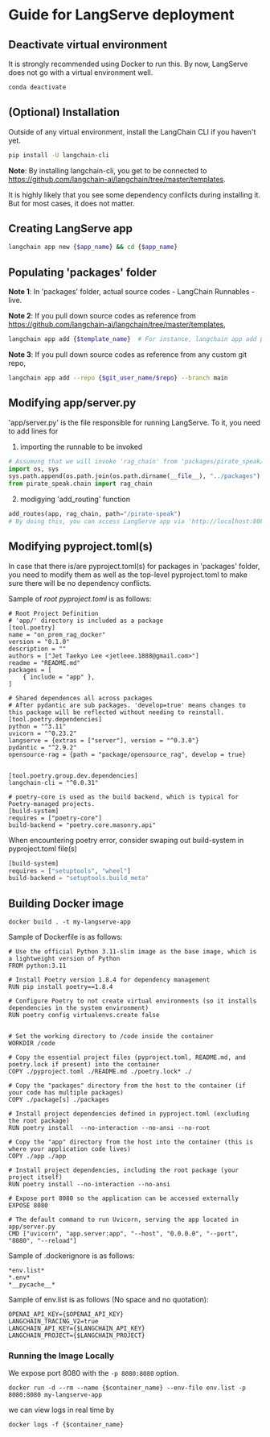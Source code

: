 # Guide for LangServe deployment

## Deactivate virtual environment
It is strongly recommended using Docker to run this. By now, LangServe does not go with a virtual environment well.
```bash
conda deactivate
```

## (Optional) Installation
Outside of any virtual environment, install the LangChain CLI if you haven't yet.

```bash
pip install -U langchain-cli
```

**Note**: By installing langchain-cli, you get to be connected to https://github.com/langchain-ai/langchain/tree/master/templates. 

It is highly likely that you see some dependency confilcts during installing it. But for most cases, it does not matter. 

## Creating LangServe app
```bash
langchain app new {$app_name} && cd {$app_name}
```

## Populating 'packages' folder 
**Note 1**: In 'packages' folder, actual source codes - LangChain Runnables - live.

**Note 2**: If you pull down source codes as reference from https://github.com/langchain-ai/langchain/tree/master/templates, 
```bash
langchain app add {$template_name}  # For instance, langchain app add pirate-speak
```

**Note 3**: If you pull down source codes as reference from any custom git repo,
```bash
langchain app add --repo {$git_user_name/$repo} --branch main  
```

## Modifying app/server.py
'app/server.py' is the file responsible for running LangServe. To it, you need to add lines for

1. importing the runnable to be invoked
```python
# Assumung that we will invoke 'rag_chain' from 'packages/pirate_speak/chain.py'
import os, sys
sys.path.append(os.path.join(os.path.dirname(__file__), "../packages")   )
from pirate_speak.chain import rag_chain
```
2. modigying 'add_routing' function
```python
add_routes(app, rag_chain, path="/pirate-speak")
# By doing this, you can access LangServe app via 'http://localhost:8080/pirate-speak/playground'
```

## Modifying pyproject.toml(s)
In case that there is/are pyproject.toml(s) for packages in 'packages' folder, you need to modify them as well as the top-level pyproject.toml to make sure there will be no dependency conflicts.

Sample of *root pyproject.toml* is as follows:
```shell
# Root Project Definition
# 'app/' directory is included as a package
[tool.poetry]
name = "on_prem_rag_docker"
version = "0.1.0"
description = ""
authors = ["Jet Taekyo Lee <jetleee.1888@gmail.com>"]
readme = "README.md"
packages = [
    { include = "app" },
]

# Shared dependences all across packages
# After pydantic are sub packages. 'develop=true' means changes to this package will be reflected without needing to reinstall.
[tool.poetry.dependencies]
python = "^3.11"
uvicorn = "^0.23.2"
langserve = {extras = ["server"], version = "^0.3.0"}
pydantic = "^2.9.2"
opensource-rag = {path = "package/opensource_rag", develop = true}


[tool.poetry.group.dev.dependencies]
langchain-cli = "^0.0.31"

# poetry-core is used as the build backend, which is typical for Poetry-managed projects.
[build-system]
requires = ["poetry-core"]
build-backend = "poetry.core.masonry.api"
```

When encountering poetry error, consider swaping out build-system in pyproject.toml file(s)
```python
[build-system]
requires = ["setuptools", "wheel"]
build-backend = "setuptools.build_meta"
``` 

## Building Docker image
```shell
docker build . -t my-langserve-app
```

Sample of Dockerfile is as follows:
```shell
# Use the official Python 3.11-slim image as the base image, which is a lightweight version of Python
FROM python:3.11

# Install Poetry version 1.8.4 for dependency management
RUN pip install poetry==1.8.4

# Configure Poetry to not create virtual environments (so it installs dependencies in the system environment)
RUN poetry config virtualenvs.create false


# Set the working directory to /code inside the container
WORKDIR /code

# Copy the essential project files (pyproject.toml, README.md, and poetry.lock if present) into the container
COPY ./pyproject.toml ./README.md ./poetry.lock* ./

# Copy the "packages" directory from the host to the container (if your code has multiple packages)
COPY ./package[s] ./packages

# Install project dependencies defined in pyproject.toml (excluding the root package)
RUN poetry install  --no-interaction --no-ansi --no-root

# Copy the "app" directory from the host into the container (this is where your application code lives)
COPY ./app ./app

# Install project dependencies, including the root package (your project itself)
RUN poetry install --no-interaction --no-ansi

# Expose port 8080 so the application can be accessed externally
EXPOSE 8080

# The default command to run Uvicorn, serving the app located in app/server.py
CMD ["uvicorn", "app.server:app", "--host", "0.0.0.0", "--port", "8080", "--reload"]
```

Sample of .dockerignore is as follows:
```shell
*env.list*
*.env*
*__pycache__*
```

Sample of env.list is as follows (No space and no quotation):
```shell
OPENAI_API_KEY={$OPENAI_API_KEY}
LANGCHAIN_TRACING_V2=true
LANGCHAIN_API_KEY={$LANGCHAIN_API_KEY}
LANGCHAIN_PROJECT={$LANGCHAIN_PROJECT}
```

### Running the Image Locally

We expose port 8080 with the `-p 8080:8080` option.

```shell
docker run -d --rm --name {$container_name} --env-file env.list -p 8080:8080 my-langserve-app
```

we can view logs in real time by
```shell
docker logs -f {$container_name}
```
